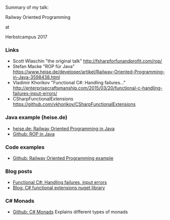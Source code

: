 Summary of my talk:

Railway Oriented Programming

at

Herbstcampus 2017

### Links

- Scott Wlaschin "the original talk" http://fsharpforfunandprofit.com/rop/
- Stefan Macke "ROP f&uuml;r Java" https://www.heise.de/developer/artikel/Railway-Oriented-Programming-in-Java-3598438.html
- Vladimir Khorikov "Functional C#: Handling failures..." http://enterprisecraftsmanship.com/2015/03/20/functional-c-handling-failures-input-errors/
- CSharpFunctionalExtensions https://github.com/vkhorikov/CSharpFunctionalExtensions

### Java example (heise.de)

- [heise.de: Railway Oriented Programming in Java](https://www.heise.de/developer/artikel/Railway-Oriented-Programming-in-Java-3598438.html)
- [Github: ROP in Java](https://github.com/StefanMacke/ao-railway)

### Code examples

- [Github: Railway Oriented Programming example](https://github.com/swlaschin/Railway-Oriented-Programming-Example)

### Blog posts

- [Functional C#: Handling failures, input errors](http://enterprisecraftsmanship.com/2015/03/20/functional-c-handling-failures-input-errors/)
- [Blog: C# functional extensions nuget library](http://enterprisecraftsmanship.com/2016/06/24/c-functional-extensions-nuget-library/)

### C# Monads

- [Github: C# Monads](https://github.com/louthy/csharp-monad) Explains different types of monads
